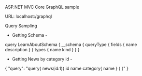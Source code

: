 ﻿ ASP.NET MVC Core GraphQL sample

URL: localhost:<portNumber>/graphql

Query Sampling

- Getting Schema -

query LearnAboutSchema {
  __schema {
    queryType {
      fields {
        name
        description
      }
    }
		 types {
      name
      kind
    }
  }
}

- Getting News by category id -

{ 
 "query":
  "query{
     news(id:1){
       id 
       name
       category{
       	name
       }
     }
   }"
}
